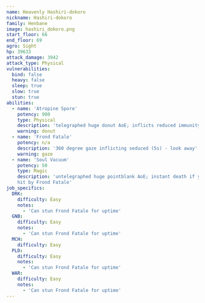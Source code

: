 ```yaml
---
name: Heavenly Hashiri-dokoro
nickname: Hashiri-dokoro
family: Henbane
image: hashiri_dokoro.png
start_floor: 66
end_floor: 69
agro: Sight
hp: 39633
attack_damage: 3942
attack_type: Physical
vulnerabilities:
  bind: false
  heavy: false
  sleep: true
  slow: true
  stun: true
abilities:
  - name: 'Atropine Spore'
    potency: 900
    type: Physical
    description: 'telegraphed huge donut AoE; inflicts reduced immunity'
    warning: donut
  - name: 'Frond Fatale'
    potency: n/a
    description: '360 degree gaze inflicting seduced (5s) - look away'
    warning: gaze
  - name: 'Soul Vacuum'
    potency: 50
    type: Magic
    description: 'untelegraphed huge pointblank AoE; instant death if you got
    hit by Frond Fatale'
job_specifics:
  DRK:
    difficulty: Easy
    notes:
      - 'Can stun Frond Fatale for uptime'
  GNB:
    difficulty: Easy
    notes:
      - 'Can stun Frond Fatale for uptime'
  MCH:
    difficulty: Easy
  PLD:
    difficulty: Easy
    notes:
      - 'Can stun Frond Fatale for uptime'
  WAR:
    difficulty: Easy
    notes:
      - 'Can stun Frond Fatale for uptime'
---
```

